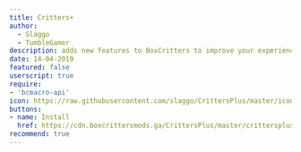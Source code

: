 ```yaml
---
title: Critters+
author:
  - Slaggo
  - TumbleGamer
description: adds new features to BoxCritters to improve your experience!
date: 14-04-2019
featured: false
userscript: true
require:
- 'bcmacro-api'
icon: https://raw.githubusercontent.com/slaggo/CrittersPlus/master/icon.png
buttons:
- name: Install
  href: https://cdn.boxcrittersmods.ga/CrittersPlus/master/crittersplus.user.js
recommend: true
---
```

